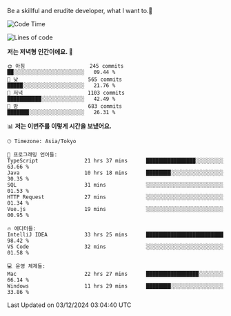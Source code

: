 Be a skillful and erudite developer, what I want to.👶

<!--START_SECTION:waka-->
![Code Time](http://img.shields.io/badge/Code%20Time-1%2C455%20hrs%2054%20mins-blue)

![Lines of code](https://img.shields.io/badge/%EC%A0%80%EB%8A%94%20%EC%97%AC%ED%83%9C%EA%B9%8C%EC%A7%80%20-913.4%20thousand%20%EC%A4%84%EC%9D%98%20%EC%BD%94%EB%93%9C%EB%A5%BC%20%EC%9E%91%EC%84%B1%ED%96%88%EC%96%B4%EC%9A%94.-blue)

**저는 저녁형 인간이에요. 🦉** 

```text
🌞 아침                     245 commits         ██░░░░░░░░░░░░░░░░░░░░░░░   09.44 % 
🌆 낮　                     565 commits         █████░░░░░░░░░░░░░░░░░░░░   21.76 % 
🌃 저녁                     1103 commits        ███████████░░░░░░░░░░░░░░   42.49 % 
🌙 밤　                     683 commits         ███████░░░░░░░░░░░░░░░░░░   26.31 % 
```


📊 **저는 이번주를 이렇게 시간을 보냈어요.** 

```text
🕑︎ Timezone: Asia/Tokyo

💬 프로그래밍 언어들: 
TypeScript               21 hrs 37 mins      ████████████████░░░░░░░░░   63.66 % 
Java                     10 hrs 18 mins      ████████░░░░░░░░░░░░░░░░░   30.35 % 
SQL                      31 mins             ░░░░░░░░░░░░░░░░░░░░░░░░░   01.53 % 
HTTP Request             27 mins             ░░░░░░░░░░░░░░░░░░░░░░░░░   01.34 % 
Vue.js                   19 mins             ░░░░░░░░░░░░░░░░░░░░░░░░░   00.95 % 

🔥 에디터들: 
IntelliJ IDEA            33 hrs 25 mins      █████████████████████████   98.42 % 
VS Code                  32 mins             ░░░░░░░░░░░░░░░░░░░░░░░░░   01.58 % 

💻 운영 체제들: 
Mac                      22 hrs 27 mins      █████████████████░░░░░░░░   66.14 % 
Windows                  11 hrs 29 mins      ████████░░░░░░░░░░░░░░░░░   33.86 % 
```


 Last Updated on 03/12/2024 03:04:40 UTC
<!--END_SECTION:waka-->
